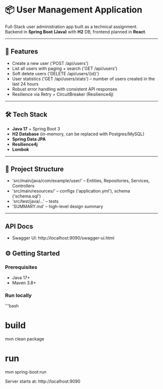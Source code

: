 # 📦 User Management Application

Full-Stack user administration app built as a technical assignment.  
Backend in **Spring Boot (Java)** with **H2** DB, frontend planned in **React**.

---

## 🚀 Features
- Create a new user ('POST /api/users')
- List all users with paging + search ('GET /api/users')
- Soft delete users ('DELETE /api/users/{id}')
- User statistics ('GET /api/users/stats') – number of users created in the last 24 hours
- Robust error handling with consistent API responses
- Resilience via Retry + CircuitBreaker (Resilience4j)

---

## 🛠️ Tech Stack
- **Java 17** + Spring Boot 3
- **H2 Database** (in-memory, can be replaced with Postgres/MySQL)
- **Spring Data JPA**
- **Resilience4j**
- **Lombok**

---

## 📂 Project Structure
- 'src/main/java/com/example/user/' – Entities, Repositories, Services, Controllers
- 'src/main/resources/' – configs ('application.yml'), schema ('schema.sql')
- 'src/test/java/...' – tests
- 'SUMMARY.md' – high-level design summary

---
## API Docs
- Swagger UI: http://localhost:9090/swagger-ui.html

## ⚙️ Getting Started

### Prerequisites
- Java 17+
- Maven 3.8+

### Run locally
'''bash
# build
mvn clean package

# run
mvn spring-boot:run

Server starts at: http://localhost:9090
